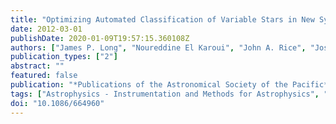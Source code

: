 ```yaml
---
title: "Optimizing Automated Classification of Variable Stars in New Synoptic Surveys"
date: 2012-03-01
publishDate: 2020-01-09T19:57:15.360108Z
authors: ["James P. Long", "Noureddine El Karoui", "John A. Rice", "Joseph W. Richards", "Joshua S. Bloom"]
publication_types: ["2"]
abstract: ""
featured: false
publication: "*Publications of the Astronomical Society of the Pacific*"
tags: ["Astrophysics - Instrumentation and Methods for Astrophysics", "Statistics - Applications"]
doi: "10.1086/664960"
---
```


